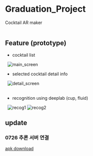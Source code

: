 # Graduation_Project
Cocktail AR maker  
&nbsp;

## Feature (prototype)
- cocktail list  

&nbsp;
![main_screen](https://user-images.githubusercontent.com/51369785/123541164-04202a00-d77e-11eb-8b6a-d69bbb6bf6ea.jpg)
&nbsp;
- selected cocktail detail info  

&nbsp;
![detail_screen](https://user-images.githubusercontent.com/51369785/123541165-05e9ed80-d77e-11eb-8861-edbc900e3fbe.jpg)  
&nbsp;
- recognition using deeplab (cup, fluid)  

&nbsp;
![recog1](https://user-images.githubusercontent.com/51369785/126936015-d9224fc4-72b7-4fd0-96ce-9e937e9500f1.jpg)
![recog2](https://user-images.githubusercontent.com/51369785/126936024-636dc482-0cd3-43de-a9ff-6eacf842a141.jpg)
&nbsp;

## update
### 0726 추론 서버 연결
[apk download](https://drive.google.com/file/d/1u9kefKPungmW2D1Ub4iYgzbhaOigycI7/view?usp=sharing)  
